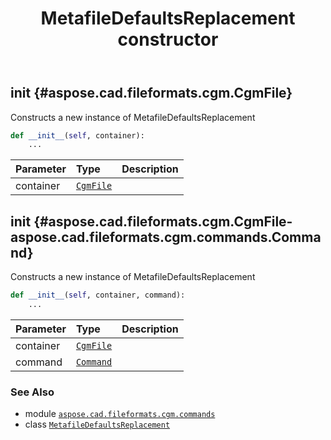 ﻿---
title: MetafileDefaultsReplacement constructor
second_title: Aspose.CAD for Python via .NET API References
description: 
type: docs
weight: 10
url: /python-net/aspose.cad.fileformats.cgm.commands/metafiledefaultsreplacement/__init__/
is_root: false
---

## __init__ {#aspose.cad.fileformats.cgm.CgmFile}

Constructs a new instance of MetafileDefaultsReplacement



```python
def __init__(self, container):
    ...
```


| Parameter | Type | Description |
| :- | :- | :- |
| container | [`CgmFile`](/cad/python-net/aspose.cad.fileformats.cgm/cgmfile) |  |


## __init__ {#aspose.cad.fileformats.cgm.CgmFile-aspose.cad.fileformats.cgm.commands.Command}

Constructs a new instance of MetafileDefaultsReplacement



```python
def __init__(self, container, command):
    ...
```


| Parameter | Type | Description |
| :- | :- | :- |
| container | [`CgmFile`](/cad/python-net/aspose.cad.fileformats.cgm/cgmfile) |  |
| command | [`Command`](/cad/python-net/aspose.cad.fileformats.cgm.commands/command) |  |



### See Also
* module [`aspose.cad.fileformats.cgm.commands`](../../)
* class [`MetafileDefaultsReplacement`](/cad/python-net/aspose.cad.fileformats.cgm.commands/metafiledefaultsreplacement)
